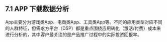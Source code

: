 ## 7.1 APP 下载数据分析
App主要分为游戏类App、电商类App、工具类App等。不同的应用类型对应不同的人群特征，但需求方平台（DSP）都是重点围绕应用转化（激活/付费）成本来进行分析的，其中客户最关注的是产品推广过程中的实际投资回报率。
